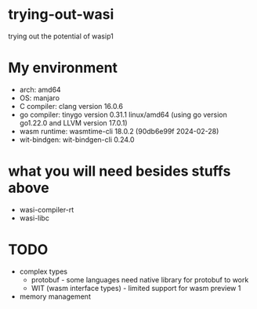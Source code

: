 # trying-out-wasi
trying out the potential of wasip1

# My environment
- arch:         amd64
- OS:           manjaro
- C compiler:   clang version 16.0.6
- go compiler:  tinygo version 0.31.1 linux/amd64 (using go version go1.22.0 and LLVM version 17.0.1)
- wasm runtime: wasmtime-cli 18.0.2 (90db6e99f 2024-02-28)
- wit-bindgen:  wit-bindgen-cli 0.24.0

# what you will need besides stuffs above
- wasi-compiler-rt
- wasi-libc

# TODO
- complex types
    - protobuf                      - some languages need native library for protobuf to work
    - WIT (wasm interface types)    - limited support for wasm preview 1
- memory management
